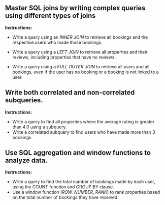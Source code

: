 ## Master SQL joins by writing complex queries using different types of joins

**Instructions:**

- Write a query using an _INNER JOIN_ to retrieve all bookings and the respective users who made those bookings.

- Write a query using a _LEFT JOIN_ to retrieve all properties and their reviews, including properties that have no reviews.

- Write a query using a _FULL OUTER JOIN_ to retrieve all users and all bookings, even if the user has no booking or a booking is not linked to a user.

## Write both correlated and non-correlated subqueries.

**Instructions:**

- Write a query to find all properties where the average rating is greater than 4.0 using a subquery.
- Write a correlated subquery to find users who have made more than 3 bookings.

## Use SQL aggregation and window functions to analyze data.

**Instructions:**

- Write a query to find the total number of bookings made by each user, using the COUNT function and GROUP BY clause.
- Use a window function (*ROW_NUMBER*, *RANK*) to rank properties based on the total number of bookings they have received.
